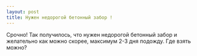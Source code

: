 ```yaml
---
layout: post 
title: Нужен недорогой бетонный забор ! 
--- 
```

Срочно! Так получилось, что нужен недорогой бетонный забор и желательно как можно скорее, максимум 2-3 дня подожду. Где взять можно?